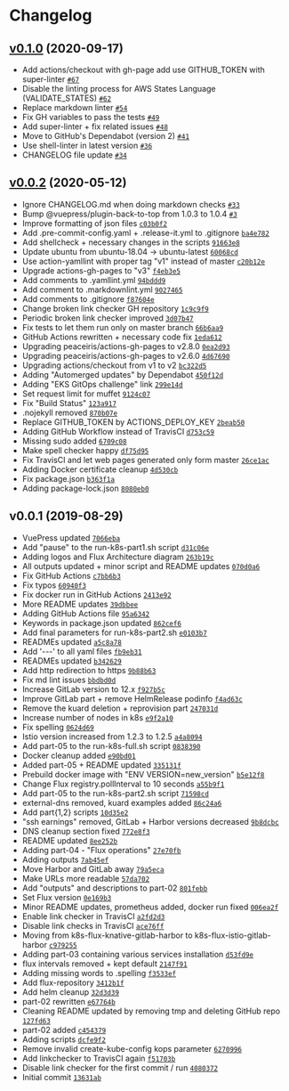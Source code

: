 # Changelog

## [v0.1.0](https://github.com/ruzickap/k8s-flux-istio-gitlab-harbor/compare/v0.0.2...v0.1.0) (2020-09-17)

- Add actions/checkout with gh-page add use GITHUB_TOKEN with super-linter [`#67`](https://github.com/ruzickap/k8s-flux-istio-gitlab-harbor/pull/67)
- Disable the linting process for AWS States Language (VALIDATE_STATES) [`#62`](https://github.com/ruzickap/k8s-flux-istio-gitlab-harbor/pull/62)
- Replace markdown linter [`#54`](https://github.com/ruzickap/k8s-flux-istio-gitlab-harbor/pull/54)
- Fix GH variables to pass the tests [`#49`](https://github.com/ruzickap/k8s-flux-istio-gitlab-harbor/pull/49)
- Add super-linter + fix related issues [`#48`](https://github.com/ruzickap/k8s-flux-istio-gitlab-harbor/pull/48)
- Move to GitHub's Dependabot (version 2) [`#41`](https://github.com/ruzickap/k8s-flux-istio-gitlab-harbor/pull/41)
- Use shell-linter in latest version [`#36`](https://github.com/ruzickap/k8s-flux-istio-gitlab-harbor/pull/36)
- CHANGELOG file update [`#34`](https://github.com/ruzickap/k8s-flux-istio-gitlab-harbor/pull/34)

## [v0.0.2](https://github.com/ruzickap/k8s-flux-istio-gitlab-harbor/compare/v0.0.1...v0.0.2) (2020-05-12)

- Ignore CHANGELOG.md when doing markdown checks [`#33`](https://github.com/ruzickap/k8s-flux-istio-gitlab-harbor/pull/33)
- Bump @vuepress/plugin-back-to-top from 1.0.3 to 1.0.4 [`#3`](https://github.com/ruzickap/k8s-flux-istio-gitlab-harbor/pull/3)
- Improve formatting of json files [`c03b0f2`](https://github.com/ruzickap/k8s-flux-istio-gitlab-harbor/commit/c03b0f292f1808c9a14bde814324bab207cf7e83)
- Add .pre-commit-config.yaml + .release-it.yml to .gitignore [`ba4e782`](https://github.com/ruzickap/k8s-flux-istio-gitlab-harbor/commit/ba4e782fa5c57f35814db4e2829f60d524a51015)
- Add shellcheck + necessary changes in the scripts [`91663e8`](https://github.com/ruzickap/k8s-flux-istio-gitlab-harbor/commit/91663e8940e689d249ae2024aca504276da3b86a)
- Update ubuntu from ubuntu-18.04 -&gt; ubuntu-latest [`60068cd`](https://github.com/ruzickap/k8s-flux-istio-gitlab-harbor/commit/60068cde2a8db6e079bb2d66526c7e374a491b99)
- Use action-yamllint with proper tag "v1" instead of master [`c20b12e`](https://github.com/ruzickap/k8s-flux-istio-gitlab-harbor/commit/c20b12e69de1fe2b46f2d16dd0ca8108c91eabfb)
- Upgrade actions-gh-pages to "v3" [`f4eb3e5`](https://github.com/ruzickap/k8s-flux-istio-gitlab-harbor/commit/f4eb3e50e3a746533b81617f12a74387a578009b)
- Add comments to .yamllint.yml [`94bddd9`](https://github.com/ruzickap/k8s-flux-istio-gitlab-harbor/commit/94bddd9b97b239111417fce3433adc26d2d078ce)
- Add comment to .markdownlint.yml [`9027465`](https://github.com/ruzickap/k8s-flux-istio-gitlab-harbor/commit/9027465666eb6f12e66d8612eeba0668855540fe)
- Add comments to .gitignore [`f87604e`](https://github.com/ruzickap/k8s-flux-istio-gitlab-harbor/commit/f87604e99dad8fbee407663e6ec48e7b679d9dc1)
- Change broken link checker GH repository [`1c9c9f9`](https://github.com/ruzickap/k8s-flux-istio-gitlab-harbor/commit/1c9c9f9ecdb308bd49d8724cf46ce22eee857ace)
- Periodic broken link checker improved [`3d07b47`](https://github.com/ruzickap/k8s-flux-istio-gitlab-harbor/commit/3d07b47c3c9e848e23d28f06706f8168dc76f14d)
- Fix tests to let them run only on master branch [`66b6aa9`](https://github.com/ruzickap/k8s-flux-istio-gitlab-harbor/commit/66b6aa96bd8d6dfccc5d696a844e05cd02421def)
- GitHub Actions rewritten + necessary code fix [`1eda612`](https://github.com/ruzickap/k8s-flux-istio-gitlab-harbor/commit/1eda61277c1bf7e94b874ea151927c56da6fc972)
- Upgrading peaceiris/actions-gh-pages to v2.8.0 [`0ea2d93`](https://github.com/ruzickap/k8s-flux-istio-gitlab-harbor/commit/0ea2d93b26f72f409b5e8c05b5a989f892f9dc3a)
- Upgrading peaceiris/actions-gh-pages to v2.6.0 [`4d67690`](https://github.com/ruzickap/k8s-flux-istio-gitlab-harbor/commit/4d676905d4f17bb304444dab83d99f7eac0c4f33)
- Upgrading actions/checkout from v1 to v2 [`bc322d5`](https://github.com/ruzickap/k8s-flux-istio-gitlab-harbor/commit/bc322d54a3f1815d1534ef456c84c255b7e9b69a)
- Adding "Automerged updates" by Dependabot [`450f12d`](https://github.com/ruzickap/k8s-flux-istio-gitlab-harbor/commit/450f12d028327c0ecade249108807c529959e31c)
- Adding "EKS GitOps challenge" link [`299e14d`](https://github.com/ruzickap/k8s-flux-istio-gitlab-harbor/commit/299e14d90f9c9f77360756d00f14e3d64c74d638)
- Set request limit for muffet [`9124c07`](https://github.com/ruzickap/k8s-flux-istio-gitlab-harbor/commit/9124c0788282eeb11c784487c174f88a040beeb6)
- Fix "Build Status" [`123a917`](https://github.com/ruzickap/k8s-flux-istio-gitlab-harbor/commit/123a917f7a21beef4e02c31a1b6ea5378098a476)
- .nojekyll removed [`870b07e`](https://github.com/ruzickap/k8s-flux-istio-gitlab-harbor/commit/870b07e97b663ef50b0da2235b2d78cd7e548752)
- Replace GITHUB_TOKEN by ACTIONS_DEPLOY_KEY [`2beab50`](https://github.com/ruzickap/k8s-flux-istio-gitlab-harbor/commit/2beab506cbaca42a45bbdb49e5b36edf5d65ef06)
- Adding GitHub Workflow instead of TravisCI [`d753c59`](https://github.com/ruzickap/k8s-flux-istio-gitlab-harbor/commit/d753c5908ad86b5db07283d52a947259cd1003f5)
- Missing sudo added [`6709c08`](https://github.com/ruzickap/k8s-flux-istio-gitlab-harbor/commit/6709c08de6a1df1167ed5436c854bdb99a37f31a)
- Make spell checker happy [`df75d95`](https://github.com/ruzickap/k8s-flux-istio-gitlab-harbor/commit/df75d956a740e357c76c7959993281b277fdc7a1)
- Fix TravisCI and let web pages generated only form master [`26ce1ac`](https://github.com/ruzickap/k8s-flux-istio-gitlab-harbor/commit/26ce1ac0e176cf0672e18a2085cf2f35c989bb01)
- Adding Docker certificate cleanup [`4d530cb`](https://github.com/ruzickap/k8s-flux-istio-gitlab-harbor/commit/4d530cbb97acc94afab0c043564b50a196c00aca)
- Fix package.json [`b363f1a`](https://github.com/ruzickap/k8s-flux-istio-gitlab-harbor/commit/b363f1aafbc6d0f00a0a118d7ccc91f7a94db9c0)
- Adding package-lock.json [`8080eb0`](https://github.com/ruzickap/k8s-flux-istio-gitlab-harbor/commit/8080eb01d7c1b5de5d8d196f9cd25e53b5ac94fa)

## v0.0.1 (2019-08-29)

- VuePress updated [`7066eba`](https://github.com/ruzickap/k8s-flux-istio-gitlab-harbor/commit/7066eba22f9b5b9aeda0b353daa618e264725f43)
- Add "pause" to the run-k8s-part1.sh script [`d31c06e`](https://github.com/ruzickap/k8s-flux-istio-gitlab-harbor/commit/d31c06e5f2ba313cf93a221e882a7004437b936f)
- Adding logos and Flux Architecture diagram [`263b19c`](https://github.com/ruzickap/k8s-flux-istio-gitlab-harbor/commit/263b19c023a744d849b3d8393e712c4207e722d4)
- All outputs updated + minor script and README updates [`070d0a6`](https://github.com/ruzickap/k8s-flux-istio-gitlab-harbor/commit/070d0a6271d1fefcc1a3bfad50fd5bb3427ef8a7)
- Fix GitHub Actions [`c7bb6b3`](https://github.com/ruzickap/k8s-flux-istio-gitlab-harbor/commit/c7bb6b3214cf094b533d8e03285f80389e65d408)
- Fix typos [`60940f3`](https://github.com/ruzickap/k8s-flux-istio-gitlab-harbor/commit/60940f32d18fde95b958445fa2ba66a7ff1827f6)
- Fix docker run in GitHub Actions [`2413e92`](https://github.com/ruzickap/k8s-flux-istio-gitlab-harbor/commit/2413e92dfa0e3beb0734ab8d1f33fd03f3ac8949)
- More README updates [`39dbbee`](https://github.com/ruzickap/k8s-flux-istio-gitlab-harbor/commit/39dbbee6f36b82f0cb22250a6738c3e1c8c987ae)
- Adding GitHub Actions file [`95a6342`](https://github.com/ruzickap/k8s-flux-istio-gitlab-harbor/commit/95a6342a495291c4448257a2813779d912c0b974)
- Keywords in package.json updated [`862cef6`](https://github.com/ruzickap/k8s-flux-istio-gitlab-harbor/commit/862cef604bad2e2d6005f5b86ab60923ead2f8de)
- Add final parameters for run-k8s-part2.sh [`e0103b7`](https://github.com/ruzickap/k8s-flux-istio-gitlab-harbor/commit/e0103b717ae11129ab5fc96f5fe70d0fa3b00ae3)
- READMEs updated [`a5c8a78`](https://github.com/ruzickap/k8s-flux-istio-gitlab-harbor/commit/a5c8a78d763e75b307e33b473c738ab4f66fcd46)
- Add '---' to all yaml files [`fb9eb31`](https://github.com/ruzickap/k8s-flux-istio-gitlab-harbor/commit/fb9eb31058dbee2d30c448413fe7c9aac3a64a93)
- READMEs updated [`b342629`](https://github.com/ruzickap/k8s-flux-istio-gitlab-harbor/commit/b3426298f2449588ab2f8467beb80bb64d9b3c87)
- Add http redirection to https [`9b88b63`](https://github.com/ruzickap/k8s-flux-istio-gitlab-harbor/commit/9b88b635079bc730f890ada45bcde945d5029cdc)
- Fix md lint issues [`bbdbd0d`](https://github.com/ruzickap/k8s-flux-istio-gitlab-harbor/commit/bbdbd0d04ccdb6f4f86009847cb3d0cdd0004d29)
- Increase GitLab version to 12.x [`f927b5c`](https://github.com/ruzickap/k8s-flux-istio-gitlab-harbor/commit/f927b5c69bc2f7871e00b6890cc26bbdfdf9fa01)
- Improve GitLab part + remove HelmRelease podinfo [`f4ad63c`](https://github.com/ruzickap/k8s-flux-istio-gitlab-harbor/commit/f4ad63c6ac62f669dfe0cf994c8348295fd61813)
- Remove the kuard deletion + reprovision part [`247031d`](https://github.com/ruzickap/k8s-flux-istio-gitlab-harbor/commit/247031df915e213fd5b44bec632f3a0eaebc6663)
- Increase number of nodes in k8s [`e9f2a10`](https://github.com/ruzickap/k8s-flux-istio-gitlab-harbor/commit/e9f2a1078967d954563e24741577900124abca23)
- Fix spelling [`0624d69`](https://github.com/ruzickap/k8s-flux-istio-gitlab-harbor/commit/0624d695f00bff421bf7bb5fb99c7aef6e58bd15)
- Istio version increased from 1.2.3 to 1.2.5 [`a4a8094`](https://github.com/ruzickap/k8s-flux-istio-gitlab-harbor/commit/a4a8094dc3a3510187df26e4e2fc2996b81543b5)
- Add part-05 to the run-k8s-full.sh script [`0838390`](https://github.com/ruzickap/k8s-flux-istio-gitlab-harbor/commit/08383901ed711f498daca61e4d90fa63df10f139)
- Docker cleanup added [`e90bd01`](https://github.com/ruzickap/k8s-flux-istio-gitlab-harbor/commit/e90bd013130678b8c09c4fd5b8976628811058ca)
- Added part-05 + README updated [`335131f`](https://github.com/ruzickap/k8s-flux-istio-gitlab-harbor/commit/335131f69c027d2fadee7258244400ff20a907fd)
- Prebuild docker image with "ENV VERSION=new_version" [`b5e12f8`](https://github.com/ruzickap/k8s-flux-istio-gitlab-harbor/commit/b5e12f87d9e814e3baa72752ae3410441fc7dfac)
- Change Flux registry.pollInterval to 10 seconds [`a55b9f1`](https://github.com/ruzickap/k8s-flux-istio-gitlab-harbor/commit/a55b9f17f4c53d2800982d1b3cfbf0aeb36095ad)
- Add part-05 to the run-k8s-part2.sh script [`71598cd`](https://github.com/ruzickap/k8s-flux-istio-gitlab-harbor/commit/71598cde88707c7c6a6fab84c4a56cd2e0d29dec)
- external-dns removed, kuard examples added [`86c24a6`](https://github.com/ruzickap/k8s-flux-istio-gitlab-harbor/commit/86c24a687f0deef0ec9056e52cd1cae7b4b0954f)
- Add part{1,2} scripts [`10d35e2`](https://github.com/ruzickap/k8s-flux-istio-gitlab-harbor/commit/10d35e25c6c7ba5080aa74b46757ba26e758c025)
- "ssh earnings" removed, GitLab + Harbor versions decreased [`9b8dcbc`](https://github.com/ruzickap/k8s-flux-istio-gitlab-harbor/commit/9b8dcbc2706e4a5f3d37fa19cde00383027ed52d)
- DNS cleanup section fixed [`772e8f3`](https://github.com/ruzickap/k8s-flux-istio-gitlab-harbor/commit/772e8f3885ff5bf4dbdc1c15644fdda799970cbe)
- README updated [`8ee252b`](https://github.com/ruzickap/k8s-flux-istio-gitlab-harbor/commit/8ee252b1f6247abe2f264e149be8c636fbb3b684)
- Adding part-04 - "Flux operations" [`27e70fb`](https://github.com/ruzickap/k8s-flux-istio-gitlab-harbor/commit/27e70fb2f0d873fe5e89613235713814f3000d8a)
- Adding outputs [`7ab45ef`](https://github.com/ruzickap/k8s-flux-istio-gitlab-harbor/commit/7ab45ef543267f1e9e8f6f0d81a12176f413d0a5)
- Move Harbor and GitLab away [`79a5eca`](https://github.com/ruzickap/k8s-flux-istio-gitlab-harbor/commit/79a5ecac03398f1629c610fe103d78f64b1bb6bc)
- Make URLs more readable [`57da702`](https://github.com/ruzickap/k8s-flux-istio-gitlab-harbor/commit/57da7022c98cf50b9923154f80f97f5abebd9acb)
- Add "outputs" and descriptions to part-02 [`801febb`](https://github.com/ruzickap/k8s-flux-istio-gitlab-harbor/commit/801febb066e2fcea8a7dbc0de2f875748edcb0d1)
- Set Flux version [`0e169b3`](https://github.com/ruzickap/k8s-flux-istio-gitlab-harbor/commit/0e169b33dd16c918a06c5743124fd87bc602b827)
- Minor README updates, prometheus added, docker run fixed [`006ea2f`](https://github.com/ruzickap/k8s-flux-istio-gitlab-harbor/commit/006ea2f88dc0d7b1b9ab6961688384427a246b45)
- Enable link checker in TravisCI [`a2fd2d3`](https://github.com/ruzickap/k8s-flux-istio-gitlab-harbor/commit/a2fd2d305f6c9ed5a406488e438cedb2acb71208)
- Disable link checks in TravisCI [`ace76ff`](https://github.com/ruzickap/k8s-flux-istio-gitlab-harbor/commit/ace76ff864be47c53d974ec6db514f52fec0236e)
- Moving from k8s-flux-knative-gitlab-harbor to k8s-flux-istio-gitlab-harbor [`c979255`](https://github.com/ruzickap/k8s-flux-istio-gitlab-harbor/commit/c9792558d0be5ca7c825372d29c1daf8b2c7cee4)
- Adding part-03 containing various services installation [`d53fd9e`](https://github.com/ruzickap/k8s-flux-istio-gitlab-harbor/commit/d53fd9eaf6a7dd6b5872426009e039fe87d0b91b)
- flux intervals removed + kept default [`2147f91`](https://github.com/ruzickap/k8s-flux-istio-gitlab-harbor/commit/2147f912034b7a479c43dc4eb7c3ce69ee9122a1)
- Adding missing words to .spelling [`f3533ef`](https://github.com/ruzickap/k8s-flux-istio-gitlab-harbor/commit/f3533efe982a249ee96821148ad552d5668000a2)
- Add flux-repository [`3412b1f`](https://github.com/ruzickap/k8s-flux-istio-gitlab-harbor/commit/3412b1f7a69b46adb0866aa16d2f45298a83d685)
- Add helm cleanup [`32d3d39`](https://github.com/ruzickap/k8s-flux-istio-gitlab-harbor/commit/32d3d3948f5d9d6e68a10e42fbc139303e911f45)
- part-02 rewritten [`e67764b`](https://github.com/ruzickap/k8s-flux-istio-gitlab-harbor/commit/e67764bd62b262bfdd582d5ec7cb1ec6ced6c2ae)
- Cleaning README updated by removing tmp and deleting GitHub repo [`127fd63`](https://github.com/ruzickap/k8s-flux-istio-gitlab-harbor/commit/127fd637c8f557b04a6b0ae26c26796b815276d1)
- part-02 added [`c454379`](https://github.com/ruzickap/k8s-flux-istio-gitlab-harbor/commit/c45437903aa69dcc6b7951cd461dda201c605da4)
- Adding scripts [`dcfe9f2`](https://github.com/ruzickap/k8s-flux-istio-gitlab-harbor/commit/dcfe9f2acb9f20f51e9f84977f2344bdaa00f1a2)
- Remove invalid create-kube-config kops parameter [`6270996`](https://github.com/ruzickap/k8s-flux-istio-gitlab-harbor/commit/62709968e9c1182dba4c2c72580575973fdd120f)
- Add linkchecker to TravisCI again [`f51703b`](https://github.com/ruzickap/k8s-flux-istio-gitlab-harbor/commit/f51703b7d72c9eca13bf887cdb65930c469a0c2b)
- Disable link checker for the first commit / run [`4080372`](https://github.com/ruzickap/k8s-flux-istio-gitlab-harbor/commit/4080372e450e5d8f319b4706b0d460edf5b70212)
- Initial commit [`13631ab`](https://github.com/ruzickap/k8s-flux-istio-gitlab-harbor/commit/13631ab40556a5c4dd24652915048d35398c7d6c)
